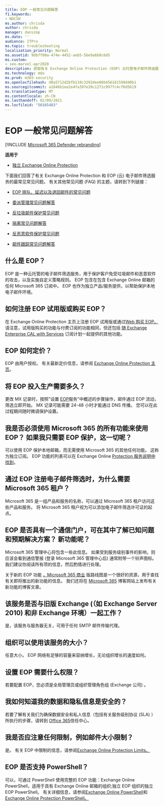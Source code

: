 ```yaml
---
title: EOP 一般常见问题解答
f1.keywords:
- NOCSH
ms.author: chrisda
author: chrisda
manager: dansimp
ms.date: ''
audience: ITPro
ms.topic: troubleshooting
localization_priority: Normal
ms.assetid: 9dbff00a-474e-4452-aeb5-5be9a6b8c6d5
ms.custom:
- seo-marvel-apr2020
description: 获取有关 Exchange Online Protection (EOP) 云托管电子邮件筛选服务的最常见常见问题的解答。
ms.technology: mdo
ms.prod: m365-security
ms.openlocfilehash: d0a5712d2bfb110c3292dee06b456161599d40b1
ms.sourcegitcommit: a1846b1ee2e4fa397e39c1271c997fc4cf6d5619
ms.translationtype: MT
ms.contentlocale: zh-CN
ms.lasthandoff: 02/09/2021
ms.locfileid: "50165483"
---
```

# <a name="eop-general-faq"></a>EOP 一般常见问题解答

[!INCLUDE [Microsoft 365 Defender rebranding](../includes/microsoft-defender-for-office.md)]

**适用于**
-  [独立 Exchange Online Protection](https://go.microsoft.com/fwlink/?linkid=2148611)

下面我们回答了有关 Exchange Online Protection 和 EOP (云) 电子邮件筛选服务的最常见常见问题。 有关其他常见问题 (FAQ) 的主题，请转到下列链接：

- [EOP 排队、延迟以及退回邮件的常见问题](eop-queued-deferred-and-bounced-messages-faq.md)

- [委派管理常见问题解答](delegated-administration-faq.md)

- [反垃圾邮件保护常见问题](anti-spam-protection-faq.md)

- [隔离常见问题解答](quarantine-faq.md)

- [反恶意软件保护常见问题](anti-malware-protection-faq-eop.md)

- [邮件跟踪常见问题解答](https://docs.microsoft.com/exchange/monitoring/trace-an-email-message/message-trace-faq)

## <a name="what-is-eop"></a>什么是 EOP？

EOP 是一种云托管的电子邮件筛选服务，用于保护客户免受垃圾邮件和恶意软件的攻击，以及实施自定义策略规则。 EOP 包含在包含 Exchange Online 邮箱的任何 Microsoft 365 订阅中。 EOP 也作为独立产品/服务提供，以帮助保护本地电子邮件环境。

## <a name="how-do-i-sign-up-for-an-eop-trial-or-purchase-eop"></a>如何注册 EOP 试用版或购买 EOP？

在 Exchange Online Protection 主页上注册 EOP 试用版或通过[Web 购买 EOP。](https://products.office.com/exchange/exchange-email-security-spam-protection) 请注意，试用版购买的功能与付费订阅的功能相同，但还包括 [随 Exchange Enterprise CAL with Services](https://products.office.com/exchange/microsoft-exchange-server-licensing-licensing-overview) 订阅计划一起提供的其他功能。

## <a name="how-is-eop-priced"></a>EOP 如何定价？

EOP 由用户授权。 有关最新定价信息，请参阅 [Exchange Online Protection 主页](https://products.office.com/exchange/exchange-email-security-spam-protection)。

## <a name="how-long-does-it-take-to-put-eop-into-production"></a>将 EOP 投入生产需要多久？

更改 MX 记录时，按照"设置 [EOP](set-up-your-eop-service.md)服务"中概述的步骤操作，邮件通过 EOP 流动，筛选立即开始。 MX 记录可能需要 24-48 小时才能通过 DNS 传播。 您可以在此过程期间随时微调保护设置。

## <a name="do-i-have-to-use-all-features-of-microsoft-365-to-use-eop-what-if-i-just-want-eop-protection-and-thats-all"></a>我是否必须使用 Microsoft 365 的所有功能来使用 EOP？ 如果我只需要 EOP 保护，这一切呢？

可以使用 EOP 保护本地邮箱，而无需使用 Microsoft 365 的其他任何功能。 这称为独立订阅。 EOP 功能的列表可以在 Exchange Online [Protection 服务说明中找到](https://docs.microsoft.com/office365/servicedescriptions/exchange-online-protection-service-description/exchange-online-protection-service-description)。

## <a name="why-do-i-need-a-microsoft-365-tenant-when-signing-up-for-email-filtering-through-eop"></a>通过 EOP 注册电子邮件筛选时，为什么需要 Microsoft 365 租户？

Microsoft 365 是一组产品和服务的名称，可以通过 Microsoft 365 租户访问这些产品和服务。 将 Microsoft 365 租户视为可以添加电子邮件筛选许可证的起点。

## <a name="does-eop-have-a-communication-portal-where-i-can-find-out-about-known-issues-and-expected-resolutions-what-about-new-features"></a>EOP 是否具有一个通信门户，可在其中了解已知问题和预期解决方案？ 新功能呢？

Microsoft 365 管理中心将包含一些此信息。 如果受到服务级别事件的影响，则应该会看到通信警报 (登录 Microsoft 365 管理中心后) 通常附带一个铃声图标。 我们建议你阅读所有项的信息，然后酌情进行处理。

关于新的 EOP 功能 [，Microsoft 365 商业](https://www.microsoft.com/microsoft-365/roadmap?filters=O365) 版路线图是一个很好的资源，用于查找有关即将推出的新功能的信息。 我们还将在 [Microsoft 365](https://www.microsoft.com/microsoft-365/blog/) 博客网站上发布有关新功能的博客文章。

## <a name="does-the-service-work-with-legacy-exchange-versions-such-as-exchange-server-2010-and-non-exchange-environments"></a>该服务是否与旧版 Exchange (（如 Exchange Server 2010) 和非 Exchange 环境）一起工作？

是，该服务与服务器无关，可用于任何 SMTP 邮件传输代理。

## <a name="what-size-organization-can-use-the-service"></a>组织可以使用该服务的大小？

任意大小。 EOP 网络有足够的容量来容纳增长，无论组织增长的速度如何。

## <a name="what-permissions-do-i-need-to-set-up-eop"></a>设置 EOP 需要什么权限？

若要配置 EOP，您必须是全局管理员或组织管理角色组 (Exchange 公司) 。

## <a name="how-do-i-know-my-data-and-private-information-are-safe"></a>我如何知道我的数据和隐私信息是安全的？

若要了解有关我们为确保数据安全和私人信息（包括有关服务级别协议 (SLA) ）所执行的步骤，请转到 [Office 365](https://www.microsoft.com/trust-center)信任中心。

## <a name="are-there-any-limits-i-should-be-aware-of-such-as-message-size-limitations"></a>我是否应注意任何限制，例如邮件大小限制？

是。 有关 EOP 中限制的信息，请参阅[Exchange Online Protection Limits。](https://docs.microsoft.com/office365/servicedescriptions/exchange-online-protection-service-description/exchange-online-protection-limits)

## <a name="does-eop-support-powershell"></a>EOP 是否支持 PowerShell？

可以，可通过 PowerShell 使用完整的 EOP 功能：Exchange Online PowerShell，适用于具有 Exchange Online 邮箱的组织;独立 EOP 组织的独立 EOP PowerShell。 有关详细信息，请参阅[Exchange Online PowerShell](https://docs.microsoft.com/powershell/exchange/exchange-online-powershell)和[Exchange Online Protection PowerShell。](https://docs.microsoft.com/powershell/exchange/exchange-online-protection-powershell)
